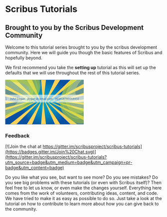 # Scribus Tutorials
## Brought to you by the Scribus Development Community

Welcome to this tutorial series brought to you by the scribus development community.  Here we will guide you though the basic features of Scribus and hopefully beyond.

We first recommend you take the **setting up** tutorial as this will set up the defaults that we will use throughout the rest of this tutorial series.

![Image Alt](images/bcard.png)

### Feedback

[![Join the chat at https://gitter.im/scribusproject/scribus-tutorials](https://badges.gitter.im/Join%20Chat.svg)](https://gitter.im/scribusproject/scribus-tutorials?utm_source=badge&utm_medium=badge&utm_campaign=pr-badge&utm_content=badge)

Do you like what you see, but want to see more?  Do you see mistakes?  Do you see big problems with these tutorials (or even with Scribus itself)?  Then feel free to let us know, or even make the changes yourself.  Everything here comes from the work of volunteers, contributing ideas, content, and code.  We have tried to make it as easy as possible to do so.  Just take a look at the tutorial on how to contribute to learn more about how you can give back to the community.

